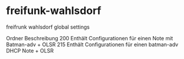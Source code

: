 freifunk-wahlsdorf
==================

freifrunk wahlsdorf global settings


Ordner Beschreibung
200       Enthält Configurationen für einen Note mit Batman-adv + OLSR 
215       Enthält Configurationen für einen batman-adv DHCP Note + OLSR
